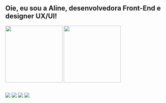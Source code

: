 ## Oie, eu sou a Aline, desenvolvedora Front-End e designer UX/UI!

<div>
  <img height="180em" src="https://github-readme-stats.vercel.app/api?username=alineprasser&count_private=true&show_icons=true&theme=dracula" />
  <img height="180em" src="https://github-readme-stats.vercel.app/api/top-langs/?username=alineprasser&theme=dracula&layout=compact" />
</div>
  
##
 
<div> 
  <a href="https://instagram.com/alineprasser" target="_blank"><img src="https://img.shields.io/badge/-Instagram-%23E4405F?style=for-the-badge&logo=instagram&logoColor=white" target="_blank"></a>
    <a href="https://www.linkedin.com/in/aline-bravin-prasser" target="_blank"><img src="https://img.shields.io/badge/-LinkedIn-%230077B5?style=for-the-badge&logo=linkedin&logoColor=white" target="_blank"></a> 
  <a href="https://www.behance.net/alineprasser"><img src="https://img.shields.io/badge/-Behance-blue?style=for-the-badge&logo=behance&logoColor=white"></a>
  <a href = "mailto:alinebprasser@gmail.com"><img src="https://img.shields.io/badge/-Gmail-%23333?style=for-the-badge&logo=gmail&logoColor=white" target="_blank"></a>
</div>

